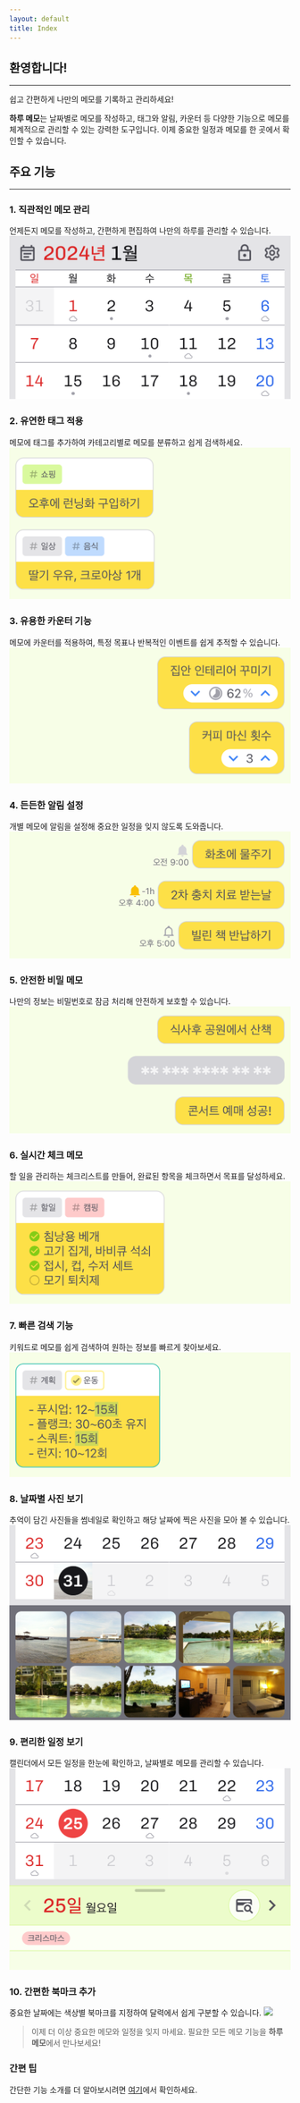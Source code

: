 ```yaml
---
layout: default
title: Index
---
```


## 환영합니다!

---

쉽고 간편하게 나만의 메모를 기록하고 관리하세요!

**하루 메모**는 날짜별로 메모를 작성하고, 태그와 알림, 카운터 등 다양한 기능으로 메모를 체계적으로 관리할 수 있는 강력한 도구입니다. 이제 중요한 일정과 메모를 한 곳에서 확인할 수 있습니다.

## 주요 기능

---

### 1. **직관적인 메모 관리**

언제든지 메모를 작성하고, 간편하게 편집하여 나만의 하루를 관리할 수 있습니다.
<img src="../images/ko/index_1.png">

### 2. **유연한 태그 적용**

메모에 태그를 추가하여 카테고리별로 메모를 분류하고 쉽게 검색하세요.
<img src="../images/ko/index_2.png">

### 3. **유용한 카운터 기능**

메모에 카운터를 적용하여, 특정 목표나 반복적인 이벤트를 쉽게 추적할 수 있습니다.
<img src="../images/ko/index_3.png">

### 4. **든든한 알림 설정**

개별 메모에 알림을 설정해 중요한 일정을 잊지 않도록 도와줍니다.
<img src="../images/ko/index_4.png">

### 5. **안전한 비밀 메모**

나만의 정보는 비밀번호로 잠금 처리해 안전하게 보호할 수 있습니다.
<img src="../images/ko/index_5.png">

### 6. **실시간 체크 메모**

할 일을 관리하는 체크리스트를 만들어, 완료된 항목을 체크하면서 목표를 달성하세요.
<img src="../images/ko/index_6.png">

### 7. **빠른 검색 기능**

키워드로 메모를 쉽게 검색하여 원하는 정보를 빠르게 찾아보세요.
<img src="../images/ko/index_7.png">

### 8. **날짜별 사진 보기**

추억이 담긴 사진들을 썸네일로 확인하고 해당 날짜에 찍은 사진을 모아 볼 수 있습니다.
<img src="../images/ko/index_8.png">

### 9. **편리한 일정 보기**

캘린더에서 모든 일정을 한눈에 확인하고, 날짜별로 메모를 관리할 수 있습니다.
<img src="../images/ko/index_9.png">

### 10. **간편한 북마크 추가**

중요한 날짜에는 색상별 북마크를 지정하여 달력에서 쉽게 구분할 수 있습니다.
<img src="../images/ko/index_10.png">

> 이제 더 이상 중요한 메모와 일정을 잊지 마세요. 필요한 모든 메모 기능을 **하루 메모**에서 만나보세요!

### 간편 팁

간단한 기능 소개를 더 알아보시려면 [여기](support)에서 확인하세요.
